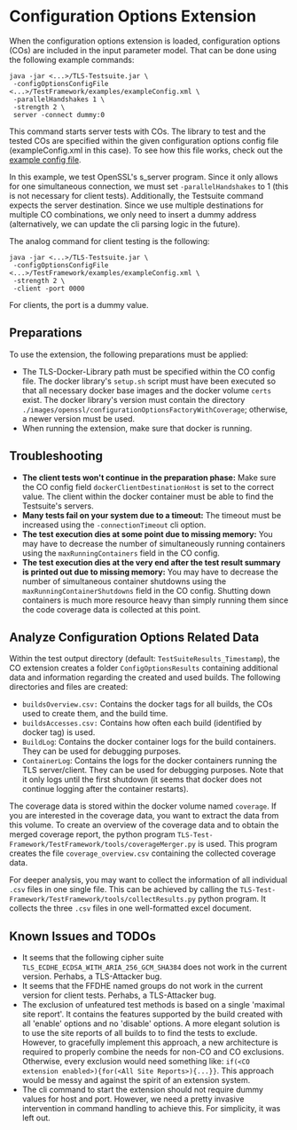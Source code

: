 # Configuration Options Extension

When the configuration options extension is loaded, configuration options (COs) are included in the input parameter model. That can be done using the following example commands:

```console
java -jar <...>/TLS-Testsuite.jar \
 -configOptionsConfigFile <...>/TestFramework/examples/exampleConfig.xml \
 -parallelHandshakes 1 \
 -strength 2 \
 server -connect dummy:0
```
This command starts server tests with COs. The library to test and the tested COs are specified within the given configuration options config file (exampleConfig.xml in this case). To see how this file works, check out the [example config file](../../../../../../../../../../examples/exampleConfig.xml). 

In this example, we test OpenSSL's s_server program. Since it only allows for one simultaneous connection, we must set `-parallelHandshakes` to 1 (this is not necessary for client tests). Additionally, the Testsuite command expects the server destination. Since we use multiple destinations for multiple CO combinations, we only need to insert a dummy address (alternatively, we can update the cli parsing logic in the future).

The analog command for client testing is the following:
```console
java -jar <...>/TLS-Testsuite.jar \
 -configOptionsConfigFile <...>/TestFramework/examples/exampleConfig.xml \
 -strength 2 \
 -client -port 0000
```
For clients, the port is a dummy value.

## Preparations
To use the extension, the following preparations must be applied:
-   The TLS-Docker-Library path must be specified within the CO config file. The docker library's `setup.sh` script must have been executed so that all necessary docker base images and the docker volume `certs` exist. The docker library's version must contain the directory `./images/openssl/configurationOptionsFactoryWithCoverage`; otherwise, a newer version must be used. 
-   When running the extension, make sure that docker is running. 

## Troubleshooting
-   **The client tests won't continue in the preparation phase:** Make sure the CO config field `dockerClientDestinationHost` is set to the correct value. The client within the docker container must be able to find the Testsuite's servers.
-   **Many tests fail on your system due to a timeout:** The timeout must be increased using the `-connectionTimeout` cli option.
-   **The test execution dies at some point due to missing memory:** You may have to decrease the number of simultaneously running containers using the `maxRunningContainers` field in the CO config.
-   **The test execution dies at the very end after the test result summary is printed out due to missing memory:** You may have to decrease the number of simultaneous container shutdowns using the `maxRunningContainerShutdowns` field in the CO config. Shutting down containers is much more resource heavy than simply running them since the code coverage data is collected at this point. 

## Analyze Configuration Options Related Data
Within the test output directory (default: `TestSuiteResults_Timestamp`), the CO extension creates a folder `ConfigOptionsResults` containing additional data and information regarding the created and used builds. The following directories and files are created:

-   `buildsOverview.csv:` Contains the docker tags for all builds, the COs used to create them, and the build time.
-   `buildsAccesses.csv:` Contains how often each build (identified by docker tag) is used. 
-   `BuildLog`: Contains the docker container logs for the build containers. They can be used for debugging purposes.
-   `ContainerLog`: Contains the logs for the docker containers running the TLS server/client. They can be used for debugging purposes. Note that it only logs until the first shutdown (it seems that docker does not continue logging after the container restarts).

The coverage data is stored within the docker volume named `coverage`. If you are interested in the coverage data, you want to extract the data from this volume. To create an overview of the coverage data and to obtain the merged coverage report, the python program `TLS-Test-Framework/TestFramework/tools/coverageMerger.py` is used. This program creates the file `coverage_overview.csv` containing the collected coverage data. 

For deeper analysis, you may want to collect the information of all individual `.csv` files in one single file. This can be achieved by calling the `TLS-Test-Framework/TestFramework/tools/collectResults.py` python program. It collects the three `.csv` files in one well-formatted excel document.

## Known Issues and TODOs
-   It seems that the following cipher suite `TLS_ECDHE_ECDSA_WITH_ARIA_256_GCM_SHA384` does not work in the current version. Perhabs, a TLS-Attacker bug.
-   It seems that the FFDHE named groups do not work in the current version for client tests. Perhabs, a TLS-Attacker bug.
-   The exclusion of unfeatured test methods is based on a single 'maximal site report'. It contains the features supported by the build created with all 'enable' options and no 'disable' options. A more elegant solution is to use the site reports of all builds to to find the tests to exclude. However, to gracefully implement this approach, a new architecture is required to properly combine the needs for non-CO and CO exclusions. Otherwise, every exclusion would need something like: `if(<CO extension enabled>){for(<All Site Reports>){...}}`. This approach would be messy and against the spirit of an extension system.
-   The cli command to start the extension should not require dummy values for host and port. However, we need a pretty invasive intervention in command handling to achieve this. For simplicity, it was left out.

